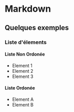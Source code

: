# Markdown
## Quelques exemples
### Liste d'élements
#### Liste Non Ordonée
- Element 1
- Element 2 
- Element 3
#### Liste Ordonée
- Element A
- Element B
